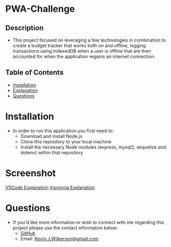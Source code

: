 # PWA-Challenge

## Description

- This project focused on leveraging a few technologies in combination to create a budget tracker that works both on and offline, logging transactions using IndexedDB when a user is offline that are then accounted for when the application regains an internet connection.

## Table of Contents

- [Installation](#Installation)
- [Explanation](#explanation)
- [Questions](#questions)

# Installation

- In order to run this application you first need to:
  - Download and install Node.js
  - Clone this repository to your local machine
  - Install the necessary Node modules (express, mysql2, sequelize and dotenv) within that repository

# Screenshot

[VSCode Explanation](https://youtu.be/9eJBLWz5IWg)
[Insomnia Explanation](https://youtu.be/Qrs9jhaJ8cQ)

# Questions

- If you'd like more information or wish to connect with me regarding this project please use the contact information below:
  - [GitHub](https://github.com/KevinJWilkerson)
  - Email: Kevin.J.Wilkerson@gmail.com
